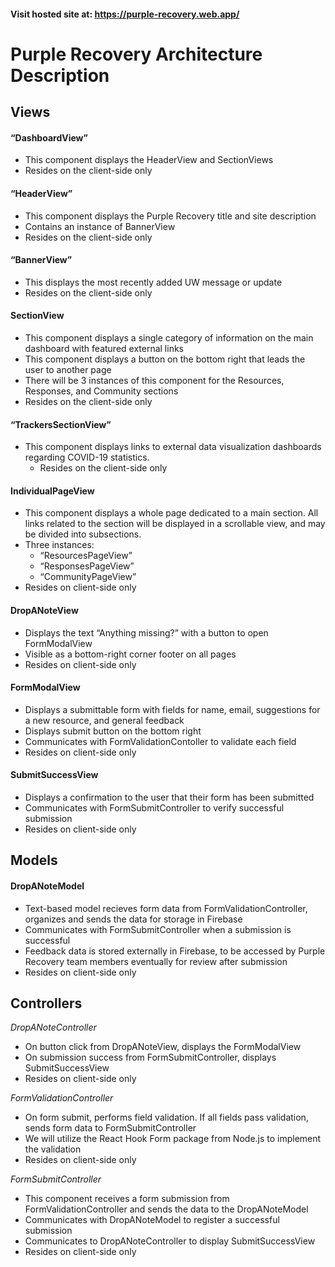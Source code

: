 #### Visit hosted site at: https://purple-recovery.web.app/
# Purple Recovery Architecture Description
## Views 
#### “DashboardView”
  * This component displays the HeaderView and SectionViews 
  * Resides on the client-side only
 
#### “HeaderView”
  * This component displays the Purple Recovery title and site description
  * Contains an instance of BannerView 
  * Resides on the client-side only
 
 #### “BannerView”
  * This displays  the most recently added UW message or update
  * Resides on the client-side only
 
#### SectionView
  * This component displays a single category of information on the main dashboard with featured external links
  * This component displays a button on the bottom right that leads the user to another page
  * There will be 3 instances of this component for the Resources, Responses, and Community sections
  * Resides on the client-side only
 
#### “TrackersSectionView”
  * This component displays links to external data visualization dashboards regarding COVID-19 statistics. 
	* Resides on the client-side only

#### IndividualPageView
  * This component displays a whole page dedicated to a main section. All links related to the section will be displayed in a scrollable view, and may be divided into subsections.
  * Three instances:
	  * “ResourcesPageView”
	  * “ResponsesPageView”
	  * “CommunityPageView”
  * Resides on client-side only
 
#### DropANoteView
  * Displays the text “Anything missing?” with a button to open FormModalView
  * Visible as a bottom-right corner footer on all pages
  * Resides on client-side only
 
#### FormModalView
  * Displays a submittable form with fields for name, email, suggestions for a new resource, and general feedback
  * Displays submit button on the bottom right
  * Communicates with FormValidationContoller to validate each field
  * Resides on client-side only
 
#### SubmitSuccessView
  * Displays a confirmation to the user that their form has been submitted
  * Communicates with FormSubmitController to verify successful submission
  * Resides on client-side only
  
## Models
#### DropANoteModel
   * Text-based model recieves form data from FormValidationController, organizes and sends the data for storage in Firebase
   * Communicates with FormSubmitController when a submission is successful
   * Feedback data is stored externally in Firebase, to be accessed by Purple Recovery team members eventually for review after submission
   * Resides on client-side only
  
## Controllers
_DropANoteController_
   * On button click from DropANoteView, displays the FormModalView
   * On submission success from FormSubmitController, displays SubmitSuccessView
   * Resides on client-side only
 
_FormValidationController_
   * On form submit, performs field validation. If all fields pass validation, sends form data to FormSubmitController
   * We will utilize the React Hook Form package from Node.js to implement the validation
   * Resides on client-side only
 
_FormSubmitController_
  * This component receives a form submission from FormValidationController and sends the data to the DropANoteModel
  * Communicates with DropANoteModel to register a successful submission
  * Communicates to DropANoteController to display SubmitSuccessView
  * Resides on client-side only

